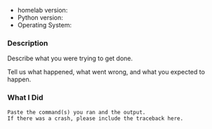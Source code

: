 * homelab version:
* Python version:
* Operating System:

### Description

Describe what you were trying to get done.

Tell us what happened, what went wrong, and what you expected to happen.

### What I Did

```
Paste the command(s) you ran and the output.
If there was a crash, please include the traceback here.
```
